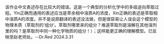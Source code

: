 该作业中文表述存在比较大的错误。这是一个典型的分析化学中的多级逆向萃取过程。Yin正确而通用的表述应当是萃余相中溶质A的浓度，Xin正确的表述是萃取相中溶质A的浓度。并不是说原翻译的表述没法做，但是很容易让人误会这个模型的物理本质（萃取剂的‘组分’。萃取剂哪里来的组分？难道萃取剂是溶解在其他溶剂里的吗？是萃取剂中同一种化学物质的组分！）；这样能更正确的理解模型。已反映至赵老师处。--Dr.Red 2024.3.31